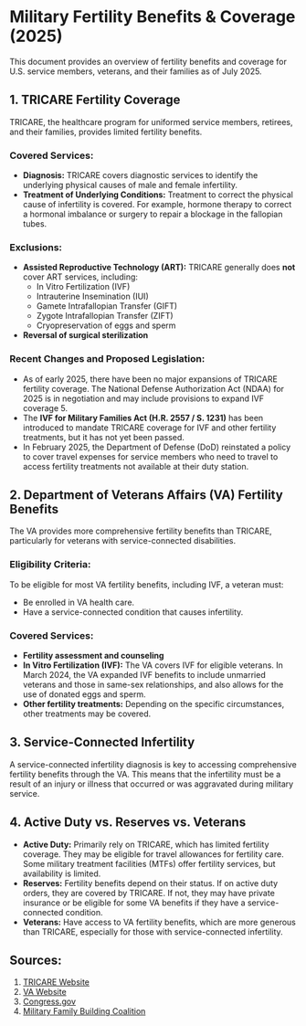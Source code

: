 # Military Fertility Benefits & Coverage (2025)

This document provides an overview of fertility benefits and coverage for U.S. service members, veterans, and their families as of July 2025.

## 1. TRICARE Fertility Coverage

TRICARE, the healthcare program for uniformed service members, retirees, and their families, provides limited fertility benefits.

### Covered Services:
- **Diagnosis:** TRICARE covers diagnostic services to identify the underlying physical causes of male and female infertility.
- **Treatment of Underlying Conditions:** Treatment to correct the physical cause of infertility is covered. For example, hormone therapy to correct a hormonal imbalance or surgery to repair a blockage in the fallopian tubes.

### Exclusions:
- **Assisted Reproductive Technology (ART):** TRICARE generally does **not** cover ART services, including:
    - In Vitro Fertilization (IVF)
    - Intrauterine Insemination (IUI)
    - Gamete Intrafallopian Transfer (GIFT)
    - Zygote Intrafallopian Transfer (ZIFT)
    - Cryopreservation of eggs and sperm
- **Reversal of surgical sterilization**

### Recent Changes and Proposed Legislation:
- As of early 2025, there have been no major expansions of TRICARE fertility coverage. The National Defense Authorization Act (NDAA) for 2025 is in negotiation and may include provisions to expand IVF coverage <mcreference link="https://www.moaa.org/content/publications-and-media/news-articles/2024-news-articles/advocacy/moaa-works-to-ensure-tricare-fertility-coverage-keeps-pace-with-civilian-plans/" index="5">5</mcreference>.
- The **IVF for Military Families Act (H.R. 2557 / S. 1231)** has been introduced to mandate TRICARE coverage for IVF and other fertility treatments, but it has not yet been passed.
- In February 2025, the Department of Defense (DoD) reinstated a policy to cover travel expenses for service members who need to travel to access fertility treatments not available at their duty station.

## 2. Department of Veterans Affairs (VA) Fertility Benefits

The VA provides more comprehensive fertility benefits than TRICARE, particularly for veterans with service-connected disabilities.

### Eligibility Criteria:
To be eligible for most VA fertility benefits, including IVF, a veteran must:
- Be enrolled in VA health care.
- Have a service-connected condition that causes infertility.

### Covered Services:
- **Fertility assessment and counseling**
- **In Vitro Fertilization (IVF):** The VA covers IVF for eligible veterans. In March 2024, the VA expanded IVF benefits to include unmarried veterans and those in same-sex relationships, and also allows for the use of donated eggs and sperm.
- **Other fertility treatments:** Depending on the specific circumstances, other treatments may be covered.

## 3. Service-Connected Infertility

A service-connected infertility diagnosis is key to accessing comprehensive fertility benefits through the VA. This means that the infertility must be a result of an injury or illness that occurred or was aggravated during military service.

## 4. Active Duty vs. Reserves vs. Veterans

- **Active Duty:** Primarily rely on TRICARE, which has limited fertility coverage. They may be eligible for travel allowances for fertility care. Some military treatment facilities (MTFs) offer fertility services, but availability is limited.
- **Reserves:** Fertility benefits depend on their status. If on active duty orders, they are covered by TRICARE. If not, they may have private insurance or be eligible for some VA benefits if they have a service-connected condition.
- **Veterans:** Have access to VA fertility benefits, which are more generous than TRICARE, especially for those with service-connected infertility.

## Sources:
1. [TRICARE Website](https://tricare.mil/)
2. [VA Website](https://www.va.gov/)
3. [Congress.gov](https://www.congress.gov/)
4. [Military Family Building Coalition](https://www.militaryfamilybuilding.org/)
